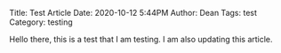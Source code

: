 Title: Test Article
Date: 2020-10-12 5:44PM
Author: Dean
Tags: test
Category: testing

Hello there, this is a test that I am testing.
I am also updating this article.